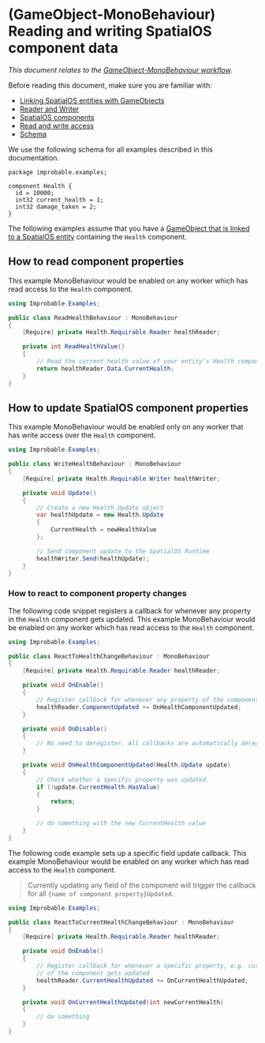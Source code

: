 [//]: # (Doc of docs reference 6.2)
[//]: # (TODO - Tech writer pass)
[//]: # (TODO - Remove “> Currently updating any field of the component will trigger the callback for all <component property name>Updated`.” line if if this PR gets merged in: https://github.com/spatialos/UnityGDK/pull/438 )

# (GameObject-MonoBehaviour) Reading and writing SpatialOS component data
_This document relates to the [GameObject-MonoBehaviour workflow]({{urlRoot}}/content/intro-workflows-spatialos-entities#spatialos-entities)._

Before reading this document, make sure you are familiar with:

* [Linking SpatialOS entities with GameObjects]({{urlRoot}}/content/gameobject/linking-spatialos-entities-gameobjects)
* [Reader and Writer]({{urlRoot}}/content/gameobject/readers-writers)
* [SpatialOS components]({{urlRoot}}/content/glossary#spatialos-component)
* [Read and write access]({{urlRoot}}/content/glossary#authority)
* [Schema]({{urlRoot}}/content/glossary#schema)


We use the following schema for all examples described in this documentation.

```
package improbable.examples;

component Health {
  id = 10000;
  int32 current_health = 1;
  int32 damage_taken = 2;
}
```

The following examples assume that you have a [GameObject that is linked to a SpatialOS entity]({{urlRoot}}/content/gameobject/linking-spatialos-entities-gameobjects) containing the `Health` component.

## How to read component properties

This example MonoBehaviour would be enabled on any worker which has read access to the `Health` component.

```csharp
using Improbable.Examples;

public class ReadHealthBehaviour : MonoBehaviour
{
    [Require] private Health.Requirable.Reader healthReader;

    private int ReadHealthValue()
    {
        // Read the current health value of your entity’s Health component.
        return healthReader.Data.CurrentHealth;
    }
}
```

## How to update SpatialOS component properties

This example MonoBehaviour would be enabled only on any worker that has write access over the `Health` component.

```csharp
using Improbable.Examples;

public class WriteHealthBehaviour : MonoBehaviour
{
    [Require] private Health.Requirable.Writer healthWriter;

    private void Update()
    {
        // Create a new Health.Update object
        var healthUpdate = new Health.Update
        {
            CurrentHealth = newHealthValue
        };

        // Send component update to the SpatialOS Runtime
        healthWriter.Send(healthUpdate);
    }
}
```

### How to react to component property changes

The following code snippet registers a callback for whenever any property in the `Health` component gets updated.
This example MonoBehaviour would be enabled on any worker which has read access to the `Health` component.

```csharp
using Improbable.Examples;

public class ReactToHealthChangeBehaviour : MonoBehaviour
{
    [Require] private Health.Requirable.Reader healthReader;

    private void OnEnable()
    {
        // Register callback for whenever any property of the component gets updated
        healthReader.ComponentUpdated += OnHealthComponentUpdated;
    }

    private void OnDisable()
    {
        // No need to deregister. All callbacks are automatically deregistered.
    }

    private void OnHealthComponentUpdated(Health.Update update)
    {
        // Check whether a specific property was updated.
        if (!update.CurrentHealth.HasValue)
        {
            return;
        }

        // do something with the new CurrentHealth value
    }
}
```

The following code example sets up a specific field update callback.
This example MonoBehaviour would be enabled on any worker which has read access to the `Health` component.

> Currently updating any field of the component will trigger the callback for all `{name of component property}Updated`.

```csharp
using Improbable.Examples;

public class ReactToCurrentHealthChangeBehaviour : MonoBehaviour
{
    [Require] private Health.Requirable.Reader healthReader;

    private void OnEnable()
    {
        // Register callback for whenever a specific property, e.g. current_health,
        // of the component gets updated
        healthReader.CurrentHealthUpdated += OnCurrentHealthUpdated;
    }

    private void OnCurrentHealthUpdated(int newCurrentHealth)
    {
        // do something
    }
}
```
